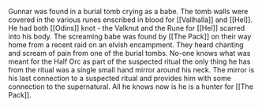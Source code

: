 Gunnar was found in a burial tomb crying as a babe. The tomb walls were covered in the various runes enscribed in blood for [[Vallhalla]] and [[Hel]]. He had both [[Odins]] knot - the Valknut and the Rune for [[Hel]] scarred into his body. The screaming babe was found by [[The Pack]] on their way home from a recent raid on an elvish encampment. They heard chanting and scream of pain from one of the burial tombs. No-one knows what was meant for the Half Orc as part of the suspected ritual the only thing he has from the ritual was a single small hand mirror around his neck. The mirror is his last connection to a suspected ritual and provides him with some connection to the supernatural. All he knows now is he is a hunter for [[The Pack]].